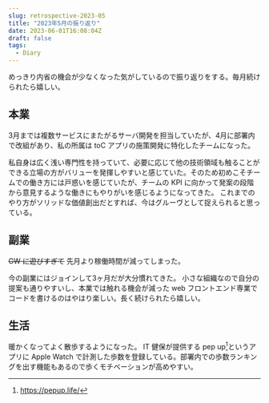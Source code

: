 ```yaml
---
slug: retrospective-2023-05
title: "2023年5月の振り返り"
date: 2023-06-01T16:08:04Z
draft: false
tags:
  - Diary
---
```


めっきり内省の機会が少なくなった気がしているので振り返りをする。毎月続けられたら嬉しい。

## 本業

3月までは複数サービスにまたがるサーバ開発を担当していたが、4月に部署内で改組があり、私の所属は toC アプリの施策開発に特化したチームになった。

私自身は広く浅い専門性を持っていて、必要に応じて他の技術領域も触ることができる立場の方がバリューを発揮しやすいと感じていた。そのため初めこそチームでの働き方には戸惑いを感じていたが、チームの KPI に向かって発案の段階から意見するような働きにもやりがいを感じるようになってきた。
これまでのやり方がソリッドな価値創出だとすれば、今はグルーヴとして捉えられると思っている。

## 副業

~~GW に遊びすぎて~~ 先月より稼働時間が減ってしまった。

今の副業にはジョインして3ヶ月だが大分慣れてきた。
小さな組織なので自分の提案も通りやすいし、本業では触れる機会が減った web フロントエンド専業でコードを書けるのはやはり楽しい。長く続けられたら嬉しい。

## 生活

暖かくなってよく散歩するようになった。
IT 健保が提供する pep up[^1]というアプリに Apple Watch で計測した歩数を登録している。部署内での歩数ランキングを出す機能もあるので歩くモチベーションが高めやすい。

[^1]: https://pepup.life/
